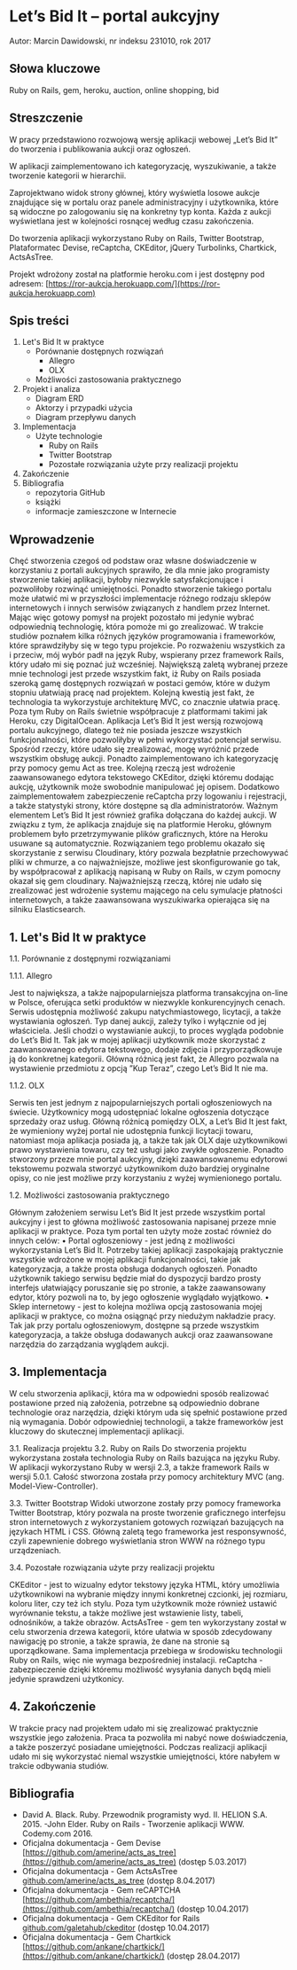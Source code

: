 # Let’s Bid It – portal aukcyjny

Autor: Marcin Dawidowski, nr indeksu 231010, rok 2017

## Słowa kluczowe

Ruby on Rails, gem, heroku, auction, online shopping, bid

## Streszczenie

  W pracy przedstawiono rozwojową wersję aplikacji webowej „Let’s Bid It” do tworzenia
i publikowania aukcji oraz ogłoszeń.

  W aplikacji zaimplementowano ich kategoryzację, wyszukiwanie, a także tworzenie
kategorii w hierarchii.

  Zaprojektwano widok strony głównej, który wyświetla losowe aukcje znajdujące
się w portalu oraz panele administracyjny i użytkownika, które są widoczne po
zalogowaniu się na konkretny typ konta. Każda z aukcji wyświetlana jest w kolejności
rosnącej według czasu zakończenia.

  Do tworzenia aplikacji wykorzystano Ruby on Rails, Twitter
Bootstrap, Plataformatec Devise, reCaptcha, CKEditor, jQuery Turbolinks, Chartkick,
ActsAsTree.

  Projekt wdrożony został na platformie heroku.com i jest dostępny pod adresem:
[https://ror-aukcja.herokuapp.com/](https://ror-aukcja.herokuapp.com)

## Spis treści

1. Let's Bid It w praktyce
   * Porównanie dostępnych rozwiązań
     + Allegro
     + OLX
   * Możliwości zastosowania praktycznego
2. Projekt i analiza
   * Diagram ERD
   * Aktorzy i przypadki użycia
   * Diagram przepływu danych
3. Implementacja
   * Użyte technologie
     + Ruby on Rails
     + Twitter Bootstrap
     + Pozostałe rozwiązania użyte przy realizacji projektu
4. Zakończenie
5. Bibliografia
   * repozytoria GitHub
   * książki
   * informacje zamieszczone w Internecie

## Wprowadzenie

  Chęć stworzenia czegoś od podstaw oraz własne doświadczenie w korzystaniu
z portali aukcyjnych sprawiło, że dla mnie jako programisty stworzenie takiej
aplikacji, byłoby niezwykle satysfakcjonujące i pozwoliłoby rozwinąć umiejętności.
Ponadto stworzenie takiego portalu może ułatwić mi w przyszłości implementacje
różnego rodzaju sklepów internetowych i innych serwisów związanych z handlem
przez Internet.
  Mając więc gotowy pomysł na projekt pozostało mi jedynie wybrać odpowiednią
technologię, która pomoże mi go zrealizować. W trakcie studiów poznałem kilka
różnych języków programowania i frameworków, które sprawdziłyby się w tego
typu projekcie. Po rozważeniu wszystkich za i przeciw, mój wybór padł na język
Ruby, wspierany przez framework Rails, który udało mi się poznać już wcześniej.
Największą zaletą wybranej przeze mnie technologi jest przede wszystkim fakt,
iż Ruby on Rails posiada szeroką gamę dostępnych rozwiązań w postaci gemów,
które w dużym stopniu ułatwiają pracę nad projektem. Kolejną kwestią jest fakt,
że technologia ta wykorzystuje architekturę MVC, co znacznie ułatwia pracę. Poza
tym Ruby on Rails świetnie współpracuje z platformami takimi jak Heroku, czy
DigitalOcean.
  Aplikacja Let’s Bid It jest wersją rozwojową portalu aukcyjnego, dlatego też nie
posiada jeszcze wszystkich funkcjonalności, które pozwoliłyby w pełni wykorzystać
potencjał serwisu.
  Spośród rzeczy, które udało się zrealizować, mogę wyróżnić przede wszystkim
obsługę aukcji. Ponadto zaimplementowano ich kategoryzację przy pomocy gemu
Act as tree. Kolejną rzeczą jest wdrożenie zaawansowanego edytora tekstowego
CKEditor, dzięki któremu dodając aukcję, użytkownik może swobodnie manipulować
jej opisem. Dodatkowo zaimplementowałem zabezpieczenie reCaptcha przy logowaniu
i rejestracji, a także statystyki strony, które dostępne są dla administratorów. Ważnym
elementem Let’s Bid It jest również grafika dołączana do każdej aukcji. W związku
z tym, że aplikacja znajduje się na platformie Heroku, głównym problemem było
przetrzymywanie plików graficznych, które na Heroku usuwane są automatycznie.
  Rozwiązaniem tego problemu okazało się skorzystanie z serwisu Cloudinary, który
pozwala bezpłatnie przechowywać pliki w chmurze, a co najważniejsze, możliwe
jest skonfigurowanie go tak, by współpracował z aplikacją napisaną w Ruby on
Rails, w czym pomocny okazał się gem cloudinary.
  Najważniejszą rzeczą, której nie udało się zrealizować jest wdrożenie systemu
mającego na celu symulacje płatności internetowych, a także zaawansowana wyszukiwarka
opierająca się na silniku Elasticsearch.

## 1. Let's Bid It w praktyce
1.1. Porównanie z dostępnymi rozwiązaniami

1.1.1. Allegro

  Jest to największa, a także najpopularniejsza platforma transakcyjna on-line w
Polsce, oferująca setki produktów w niezwykle konkurencyjnych cenach. Serwis
udostępnia możliwość zakupu natychmiastowego, licytacji, a także wystawiania
ogłoszeń. Typ danej aukcji, zależy tylko i wyłącznie od jej właściciela.
  Jeśli chodzi o wystawianie aukcji, to proces wygląda podobnie do Let’s Bid It.
Tak jak w mojej aplikacji użytkownik może skorzystać z zaawansowanego edytora
tekstowego, dodaje zdjęcia i przyporządkowuje ją do konkretnej kategorii. Główną
różnicą jest fakt, że Allegro pozwala na wystawienie przedmiotu z opcją ”Kup
Teraz”, czego Let’s Bid It nie ma.

1.1.2. OLX

  Serwis ten jest jednym z najpopularniejszych portali ogłoszeniowych na świecie.
Użytkownicy mogą udostępniać lokalne ogłoszenia dotyczące sprzedaży oraz usług.
  Główną różnicą pomiędzy OLX, a Let’s Bid It jest fakt, że wymieniony wyżej
portal nie udostępnia funkcji licytacji towaru, natomiast moja aplikacja posiada ją,
a także tak jak OLX daje użytkownikowi prawo wystawienia towaru, czy też usługi
jako zwykłe ogłoszenie. Ponadto stworzony przeze mnie portal aukcyjny, dzięki
zaawansowanemu edytorowi tekstowemu pozwala stworzyć użytkownikom dużo
bardziej oryginalne opisy, co nie jest możliwe przy korzystaniu z wyżej wymienionego
portalu.

1.2. Możliwości zastosowania praktycznego

Głównym założeniem serwisu Let’s Bid It jest przede wszystkim portal aukcyjny i
jest to główna możliwość zastosowania napisanej przeze mnie aplikacji w praktyce.
Poza tym portal ten użyty może zostać również do innych celów:
• Portal ogłoszeniowy - jest jedną z możliwości wykorzystania Let’s Bid It.
Potrzeby takiej aplikacji zaspokajają praktycznie wszystkie wdrożone w mojej
aplikacji funkcjonalności, takie jak kategoryzacja, a także prosta obsługa
dodanych ogłoszeń. Ponadto użytkownik takiego serwisu będzie miał do
dyspozycji bardzo prosty interfejs ułatwiający poruszanie się po stronie, a
także zaawansowany edytor, który pozwoli na to, by jego ogłoszenie wyglądało
wyjątkowo.
• Sklep internetowy - jest to kolejna możliwa opcją zastosowania mojej aplikacji
w praktyce, co można osiągnąć przy niedużym nakładzie pracy. Tak jak
przy portalu ogłoszeniowym, dostępne są przede wszystkim kategoryzacja, a
także obsługa dodawanych aukcji oraz zaawansowane narzędzia do zarządzania
wyglądem aukcji.

## 3. Implementacja
W celu stworzenia aplikacji, która ma w odpowiedni sposób realizować postawione
przed nią założenia, potrzebne są odpowiednio dobrane technologie oraz narzędzia,
dzięki którym uda się spełnić postawione przed nią wymagania. Dobór odpowiedniej
technologii, a także frameworków jest kluczowy do skutecznej implementacji aplikacji.

3.1. Realizacja projektu
3.2. Ruby on Rails
Do stworzenia projektu wykorzystana została technologia Ruby on Rails bazująca
na języku Ruby. W aplikacji wykorzystano Ruby w wersji 2.3, a także framework
Rails w wersji 5.0.1. Całość stworzona została przy pomocy architektury MVC
(ang. Model-View-Controller).

3.3. Twitter Bootstrap
Widoki utworzone zostały przy pomocy frameworka Twitter Bootstrap, który pozwala
na proste tworzenie graficznego interfejsu stron internetowych z wykorzystaniem
gotowych rozwiązań bazujących na językach HTML i CSS. Główną zaletą tego
frameworka jest responsywność, czyli zapewnienie dobrego wyświetlania stron
WWW na różnego typu urządzeniach.

3.4. Pozostałe rozwiązania użyte przy realizacji projektu

CKEditor - jest to wizualny edytor tekstowy języka HTML, który umożliwia użytkownikowi
na wybranie między innymi konkretnej czcionki, jej rozmiaru, koloru liter, czy też ich stylu. Poza tym użytkownik może również ustawić wyrównanie tekstu, a także
możliwe jest wstawienie listy, tabeli, odnośników, a także obrazów.
ActsAsTree - gem ten wykorzystany został w celu stworzenia drzewa kategorii,
które ułatwia w sposób zdecydowany nawigację po stronie, a także sprawia, że
dane na stronie są uporządkowane. Sama implementacja przebiega w środowisku
technologii Ruby on Rails, więc nie wymaga bezpośredniej instalacji.
reCaptcha - zabezpieczenie dzięki któremu możliwość wysyłania danych będą
mieli jedynie sprawdzeni użytkonicy.

## 4. Zakończenie
W trakcie pracy nad projektem udało mi się zrealizować praktycznie wszystkie
jego założenia. Praca ta pozwoliła mi nabyć nowe doświadczenia, a także poszerzyć
posiadane umiejętności. Podczas realizacji aplikacji udało mi się wykorzystać niemal
wszystkie umiejętności, które nabyłem w trakcie odbywania studiów.

## Bibliografia

- David A. Black. Ruby. Przewodnik programisty wyd. II. HELION S.A. 2015.
-John Elder. Ruby on Rails - Tworzenie aplikacji WWW. Codemy.com 2016.
- Oficjalna dokumentacja - Gem Devise [https://github.com/amerine/acts_as_tree](https://github.com/amerine/acts_as_tree) (dostęp 5.03.2017)
- Oficjalna dokumentacja - Gem ActsAsTree [github.com/amerine/acts_as_tree](https://github.com/amerine/acts_as_tree) (dostęp 8.04.2017)
- Oficjalna dokumentacja - Gem reCAPTCHA [https://github.com/ambethia/recaptcha/](https://github.com/ambethia/recaptcha/) (dostęp 10.04.2017)
- Oficjalna dokumentacja - Gem CKEditor for Rails [github.com/galetahub/ckeditor](https://github.com/galetahub/ckeditor) (dostęp 10.04.2017)
- Oficjalna dokumentacja - Gem Chartkick [https://github.com/ankane/chartkick/](https://github.com/ankane/chartkick/) (dostęp 28.04.2017)
